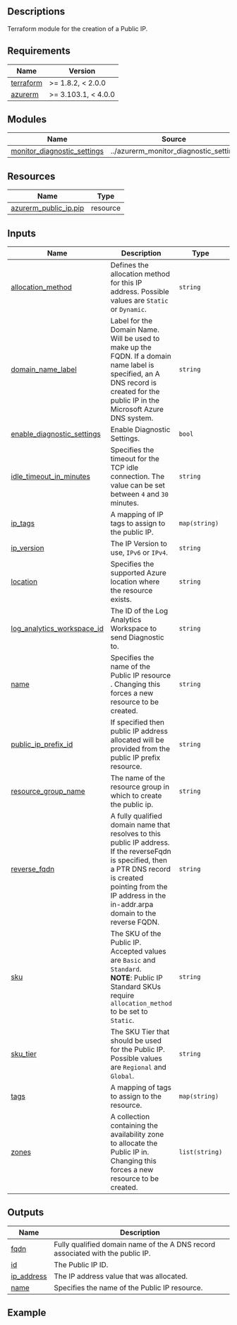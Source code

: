 <!-- BEGIN_TF_DOCS -->
## Descriptions

Terraform module for the creation of a Public IP.

## Requirements

| Name | Version |
|------|---------|
| <a name="requirement_terraform"></a> [terraform](#requirement\_terraform) | >= 1.8.2, < 2.0.0 |
| <a name="requirement_azurerm"></a> [azurerm](#requirement\_azurerm) | >= 3.103.1, < 4.0.0 |

## Modules

| Name | Source | Version |
|------|--------|---------|
| <a name="module_monitor_diagnostic_settings"></a> [monitor\_diagnostic\_settings](#module\_monitor\_diagnostic\_settings) | ../azurerm_monitor_diagnostic_setting | n/a |

## Resources

| Name | Type |
|------|------|
| [azurerm_public_ip.pip](https://registry.terraform.io/providers/hashicorp/azurerm/latest/docs/resources/public_ip) | resource |



## Inputs

| Name | Description | Type | Default | Required |
|------|-------------|------|---------|:--------:|
| <a name="input_allocation_method"></a> [allocation\_method](#input\_allocation\_method) | Defines the allocation method for this IP address. Possible values are `Static` or `Dynamic`. | `string` | n/a | yes |
| <a name="input_domain_name_label"></a> [domain\_name\_label](#input\_domain\_name\_label) | Label for the Domain Name. Will be used to make up the FQDN. If a domain name label is specified, an A DNS record is created for the public IP in the Microsoft Azure DNS system. | `string` | `null` | no |
| <a name="input_enable_diagnostic_settings"></a> [enable\_diagnostic\_settings](#input\_enable\_diagnostic\_settings) | Enable Diagnostic Settings. | `bool` | `false` | no |
| <a name="input_idle_timeout_in_minutes"></a> [idle\_timeout\_in\_minutes](#input\_idle\_timeout\_in\_minutes) | Specifies the timeout for the TCP idle connection. The value can be set between `4` and `30` minutes. | `string` | `null` | no |
| <a name="input_ip_tags"></a> [ip\_tags](#input\_ip\_tags) | A mapping of IP tags to assign to the public IP. | `map(string)` | `null` | no |
| <a name="input_ip_version"></a> [ip\_version](#input\_ip\_version) | The IP Version to use, `IPv6` or `IPv4`. | `string` | `"IPv4"` | no |
| <a name="input_location"></a> [location](#input\_location) | Specifies the supported Azure location where the resource exists. | `string` | n/a | yes |
| <a name="input_log_analytics_workspace_id"></a> [log\_analytics\_workspace\_id](#input\_log\_analytics\_workspace\_id) | The ID of the Log Analytics Workspace to send Diagnostic to. | `string` | `null` | no |
| <a name="input_name"></a> [name](#input\_name) | Specifies the name of the Public IP resource . Changing this forces a new resource to be created. | `string` | n/a | yes |
| <a name="input_public_ip_prefix_id"></a> [public\_ip\_prefix\_id](#input\_public\_ip\_prefix\_id) | If specified then public IP address allocated will be provided from the public IP prefix resource. | `string` | `null` | no |
| <a name="input_resource_group_name"></a> [resource\_group\_name](#input\_resource\_group\_name) | The name of the resource group in which to create the public ip. | `string` | n/a | yes |
| <a name="input_reverse_fqdn"></a> [reverse\_fqdn](#input\_reverse\_fqdn) | A fully qualified domain name that resolves to this public IP address. If the reverseFqdn is specified, then a PTR DNS record is created pointing from the IP address in the in-addr.arpa domain to the reverse FQDN. | `string` | `null` | no |
| <a name="input_sku"></a> [sku](#input\_sku) | The SKU of the Public IP. Accepted values are `Basic` and `Standard`.<br>**NOTE**: Public IP Standard SKUs require `allocation_method` to be set to `Static`. | `string` | `"Basic"` | no |
| <a name="input_sku_tier"></a> [sku\_tier](#input\_sku\_tier) | The SKU Tier that should be used for the Public IP. Possible values are `Regional` and `Global`. | `string` | `"Regional"` | no |
| <a name="input_tags"></a> [tags](#input\_tags) | A mapping of tags to assign to the resource. | `map(string)` | `{}` | no |
| <a name="input_zones"></a> [zones](#input\_zones) | A collection containing the availability zone to allocate the Public IP in. Changing this forces a new resource to be created. | `list(string)` | `null` | no |

## Outputs

| Name | Description |
|------|-------------|
| <a name="output_fqdn"></a> [fqdn](#output\_fqdn) | Fully qualified domain name of the A DNS record associated with the public IP. |
| <a name="output_id"></a> [id](#output\_id) | The Public IP ID. |
| <a name="output_ip_address"></a> [ip\_address](#output\_ip\_address) | The IP address value that was allocated. |
| <a name="output_name"></a> [name](#output\_name) | Specifies the name of the Public IP resource. |

## Example
<!-- END_TF_DOCS -->